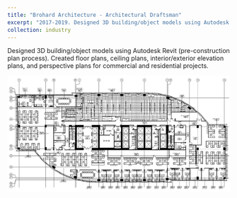 ```yaml
---
title: "Brohard Architecture - Architectural Draftsman"
excerpt: "2017-2019. Designed 3D building/object models using Autodesk Revit (pre-construction plan process). Created floor plans, ceiling plans, interior/exterior elevation plans, and perspective plans for commercial and residential projects. Image below is an example project. <br/><img src='/images/olsson2.png'>"
collection: industry
---
```

Designed 3D building/object models using Autodesk Revit (pre-construction plan process). Created floor plans, ceiling plans, interior/exterior elevation plans, and perspective plans for commercial and residential projects.

![industry2](/images/olsson2.png)
